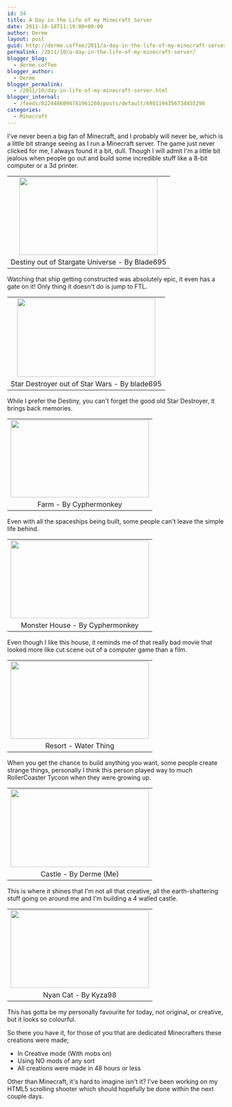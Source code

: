 ```yaml
---
id: 34
title: A Day in the Life of my Minecraft Server
date: 2011-10-18T11:19:00+00:00
author: Derme
layout: post
guid: http://derme.coffee/2011/a-day-in-the-life-of-my-minecraft-server/
permalink: /2011/10/a-day-in-the-life-of-my-minecraft-server/
blogger_blog:
  - derme.coffee
blogger_author:
  - Derme
blogger_permalink:
  - /2011/10/day-in-life-of-my-minecraft-server.html
blogger_internal:
  - /feeds/6224486094781961260/posts/default/6981194356734455298
categories:
  - Minecraft
---
```

I've never been a big fan of Minecraft, and I probably will never be, which is a little bit strange seeing as I run a Minecraft server. The game just never clicked for me, I always found it a bit, dull. Though I will admit I'm a little bit jealous when people go out and build some incredible stuff like a 8-bit computer or a 3d printer.

<table style="margin-left: auto; margin-right: auto; text-align: center;" cellspacing="0" cellpadding="0" align="center">
  <tr>
    <td style="text-align: center;">
      <a style="margin-left: auto; margin-right: auto;" href="http://derme.coffee/uploads/2011/10/Minecraft_Destiny.png"><img src="http://derme.coffee/uploads/2011/10/Minecraft_Destiny-300x169.png" alt="" width="320" height="180" border="0" /></a>
    </td>
  </tr>
  
  <tr>
    <td style="text-align: center;">
      Destiny out of Stargate Universe - By Blade695
    </td>
  </tr>
</table>

<div style="clear: both; text-align: center;">
</div>

Watching that ship getting constructed was absolutely epic, it even has a gate on it! Only thing it doesn't do is jump to FTL.

<div style="clear: both; text-align: center;">
</div>

<table style="margin-left: auto; margin-right: auto; text-align: center;" cellspacing="0" cellpadding="0" align="center">
  <tr>
    <td style="text-align: center;">
      <a style="margin-left: auto; margin-right: auto;" href="http://derme.coffee/uploads/2011/10/Minecraft_StarDestroyer.png"><img src="http://derme.coffee/uploads/2011/10/Minecraft_StarDestroyer-300x170.png" alt="" width="320" height="182" border="0" /></a>
    </td>
  </tr>
  
  <tr>
    <td style="text-align: center;">
      Star Destroyer out of Star Wars - By blade695
    </td>
  </tr>
</table>

While I prefer the Destiny, you can't forget the good old Star Destroyer, it brings back memories.

<!--more-->

<table style="margin-left: auto; margin-right: auto; text-align: center;" cellspacing="0" cellpadding="0" align="center">
  <tr>
    <td style="text-align: center;">
      <a style="margin-left: auto; margin-right: auto;" href="http://derme.coffee/uploads/2011/10/Mincraft_Farm.png"><img src="http://derme.coffee/uploads/2011/10/Mincraft_Farm-300x168.png" alt="" width="320" height="179" border="0" /></a>
    </td>
  </tr>
  
  <tr>
    <td style="text-align: center;">
      Farm - By Cyphermonkey
    </td>
  </tr>
</table>

Even with all the spaceships being built, some people can't leave the simple life behind.

<table style="margin-left: auto; margin-right: auto; text-align: center;" cellspacing="0" cellpadding="0" align="center">
  <tr>
    <td style="text-align: center;">
      <a style="margin-left: auto; margin-right: auto;" href="http://derme.coffee/uploads/2011/10/Minecraft_MonsterHouse.png"><img src="http://derme.coffee/uploads/2011/10/Minecraft_MonsterHouse-300x169.png" alt="" width="320" height="180" border="0" /></a>
    </td>
  </tr>
  
  <tr>
    <td style="text-align: center;">
      Monster House - By Cyphermonkey
    </td>
  </tr>
</table>

Even though I like this house, it reminds me of that really bad movie that looked more like cut scene out of a computer game than a film.

<table style="margin-left: auto; margin-right: auto; text-align: center;" cellspacing="0" cellpadding="0" align="center">
  <tr>
    <td style="text-align: center;">
      <a style="margin-left: auto; margin-right: auto;" href="http://derme.coffee/uploads/2011/10/Minecraft_Resort.png"><img src="http://derme.coffee/uploads/2011/10/Minecraft_Resort-300x168.png" alt="" width="320" height="179" border="0" /></a>
    </td>
  </tr>
  
  <tr>
    <td style="text-align: center;">
      Resort - Water Thing
    </td>
  </tr>
</table>

When you get the chance to build anything you want, some people create strange things, personally I think this person played way to much RollerCoaster Tycoon when they were growing up.

<table style="margin-left: auto; margin-right: auto; text-align: center;" cellspacing="0" cellpadding="0" align="center">
  <tr>
    <td style="text-align: center;">
      <a style="margin-left: auto; margin-right: auto;" href="http://derme.coffee/uploads/2011/10/Mincraft_LordCastle.png"><img src="http://derme.coffee/uploads/2011/10/Mincraft_LordCastle-300x169.png" alt="" width="320" height="180" border="0" /></a>
    </td>
  </tr>
  
  <tr>
    <td style="text-align: center;">
      Castle - By Derme (Me)
    </td>
  </tr>
</table>

This is where it shines that I'm not all that creative, all the earth-shattering stuff going on around me and I'm building a 4 walled castle.

<table style="margin-left: auto; margin-right: auto; text-align: center;" cellspacing="0" cellpadding="0" align="center">
  <tr>
    <td style="text-align: center;">
      <a style="margin-left: auto; margin-right: auto;" href="http://derme.coffee/uploads/2011/10/Minecraft_NumCat.png"><img src="http://derme.coffee/uploads/2011/10/Minecraft_NumCat-300x169.png" alt="" width="320" height="180" border="0" /></a>
    </td>
  </tr>
  
  <tr>
    <td style="text-align: center;">
      Nyan Cat - By Kyza98
    </td>
  </tr>
</table>

This has gotta be my personally favourite for today, not original, or creative, but it looks so colourful.

So there you have it, for those of you that are dedicated Minecrafters these creations were made;

  * In Creative mode (With mobs on)
  * Using NO mods of any sort
  * All creations were made in 48 hours or less

Other than Minecraft, it's hard to imagine isn't it? I've been working on my HTML5 scrolling shooter which should hopefully be done within the next couple days.